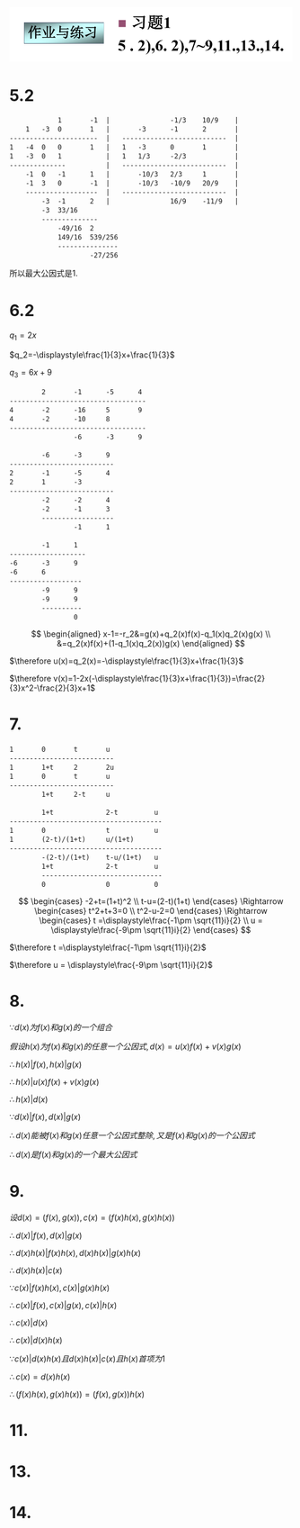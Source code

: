 ![](2020-10-14-18-38-42.png)

# 5.2

                1       -1  |               -1/3    10/9    |   
        1   -3  0       1   |       -3      -1      2       |
    ----------------------  |   --------------------------  |
    1   -4  0   0       1   |   1   -3      0       1       |
    1   -3  0   1           |   1   1/3     -2/3            |
    --------------          |   --------------------------  |
        -1  0   -1      1   |       -10/3   2/3     1       |
        -1  3   0       -1  |       -10/3   -10/9   20/9    |
        ------------------  |   --------------------------  |
            -3  -1      2   |               16/9    -11/9   |
            -3  33/16
            --------------
                -49/16  2
                149/16  539/256
                ---------------
                        -27/256

所以最大公因式是1.

# 6.2

$q_1=2x$

$q_2=-\displaystyle\frac{1}{3}x+\frac{1}{3}$

$q_3=6x+9$

            2       -1      -5      4
    ----------------------------------
    4       -2      -16     5       9
    4       -2      -10     8
    ----------------------------------
                    -6      -3      9

            -6      -3      9
    --------------------------
    2       -1      -5      4
    2       1       -3
    --------------------------
            -2      -2      4
            -2      -1      3
            ------------------
                    -1      1

            -1      1
    -------------------
    -6      -3      9
    -6      6
    ------------------
            -9      9
            -9      9
            ----------
                    0


$$
\begin{aligned}
x-1=-r_2&=g(x)+q_2(x)f(x)-q_1(x)q_2(x)g(x) \\
&=q_2(x)f(x)+(1-q_1(x)q_2(x))g(x)
\end{aligned}
$$

$\therefore u(x)=q_2(x)=-\displaystyle\frac{1}{3}x+\frac{1}{3}$

$\therefore v(x)=1-2x(-\displaystyle\frac{1}{3}x+\frac{1}{3})=\frac{2}{3}x^2-\frac{2}{3}x+1$


# 7.

    1       0       t       u
    --------------------------
    1       1+t     2       2u
    1       0       t       u
    --------------------------
            1+t     2-t     u

            1+t             2-t         u
    --------------------------------------
    1       0               t           u
    1       (2-t)/(1+t)     u/(1+t)
    --------------------------------------
            -(2-t)/(1+t)    t-u/(1+t)   u
            1+t             2-t         u
            ------------------------------
            0               0           0

$$
\begin{cases}
-2+t=(1+t)^2 \\
t-u=(2-t)(1+t)
\end{cases}
\Rightarrow
\begin{cases}
t^2+t+3=0 \\
t^2-u-2=0
\end{cases}
\Rightarrow
\begin{cases}
t =\displaystyle\frac{-1\pm \sqrt{11}i}{2} \\
u = \displaystyle\frac{-9\pm \sqrt{11}i}{2}
\end{cases}
$$

$\therefore t =\displaystyle\frac{-1\pm \sqrt{11}i}{2}$

$\therefore u = \displaystyle\frac{-9\pm \sqrt{11}i}{2}$


# 8.

$\because d(x)为f(x)和g(x)的一个组合$

$假设h(x)为f(x)和g(x)的任意一个公因式, d(x)=u(x)f(x)+v(x)g(x)$

$\therefore h(x)|f(x), h(x)|g(x)$

$\therefore h(x)|u(x)f(x)+v(x)g(x)$

$\therefore h(x)|d(x)$

$\because d(x)|f(x), d(x)|g(x)$

$\therefore d(x)能被f(x)和g(x)任意一个公因式整除, 又是f(x)和g(x)的一个公因式$

$\therefore d(x)是f(x)和g(x)的一个最大公因式$


# 9.

$设d(x)=(f(x), g(x)), c(x)=(f(x)h(x), g(x)h(x))$

$\therefore d(x)|f(x), d(x)|g(x)$

$\therefore d(x)h(x)|f(x)h(x), d(x)h(x)|g(x)h(x)$

$\therefore d(x)h(x)|c(x)$

$\because c(x)|f(x)h(x), c(x)|g(x)h(x)$

$\therefore c(x)|f(x), c(x)|g(x), c(x)|h(x)$

$\therefore c(x)|d(x)$

$\therefore c(x)|d(x)h(x)$

$\because c(x)|d(x)h(x) 且 d(x)h(x)|c(x) 且 h(x)首项为1$

$\therefore c(x)=d(x)h(x)$

$\therefore (f(x)h(x), g(x)h(x))=(f(x), g(x))h(x)$


# 11.



# 13.



# 14.